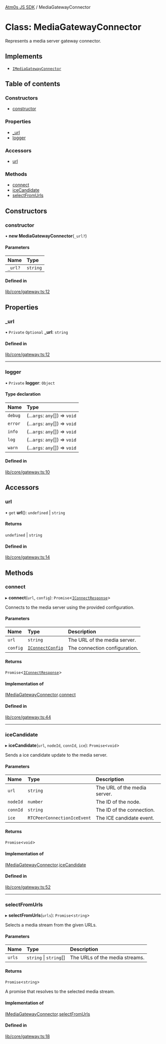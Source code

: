 [Atm0s JS SDK](../README.md) / MediaGatewayConnector

# Class: MediaGatewayConnector

Represents a media server gateway connector.

## Implements

- [`IMediaGatewayConnector`](../interfaces/IMediaGatewayConnector.md)

## Table of contents

### Constructors

- [constructor](MediaGatewayConnector.md#constructor)

### Properties

- [\_url](MediaGatewayConnector.md#_url)
- [logger](MediaGatewayConnector.md#logger)

### Accessors

- [url](MediaGatewayConnector.md#url)

### Methods

- [connect](MediaGatewayConnector.md#connect)
- [iceCandidate](MediaGatewayConnector.md#icecandidate)
- [selectFromUrls](MediaGatewayConnector.md#selectfromurls)

## Constructors

### constructor

• **new MediaGatewayConnector**(`_url?`)

#### Parameters

| Name | Type |
| :------ | :------ |
| `_url?` | `string` |

#### Defined in

[lib/core/gateway.ts:12](https://github.com/8xFF/media-sdk-js/blob/d289714/src/lib/core/gateway.ts#L12)

## Properties

### \_url

• `Private` `Optional` **\_url**: `string`

#### Defined in

[lib/core/gateway.ts:12](https://github.com/8xFF/media-sdk-js/blob/d289714/src/lib/core/gateway.ts#L12)

___

### logger

• `Private` **logger**: `Object`

#### Type declaration

| Name | Type |
| :------ | :------ |
| `debug` | (...`args`: `any`[]) => `void` |
| `error` | (...`args`: `any`[]) => `void` |
| `info` | (...`args`: `any`[]) => `void` |
| `log` | (...`args`: `any`[]) => `void` |
| `warn` | (...`args`: `any`[]) => `void` |

#### Defined in

[lib/core/gateway.ts:10](https://github.com/8xFF/media-sdk-js/blob/d289714/src/lib/core/gateway.ts#L10)

## Accessors

### url

• `get` **url**(): `undefined` \| `string`

#### Returns

`undefined` \| `string`

#### Defined in

[lib/core/gateway.ts:14](https://github.com/8xFF/media-sdk-js/blob/d289714/src/lib/core/gateway.ts#L14)

## Methods

### connect

▸ **connect**(`url`, `config`): `Promise`<[`IConnectResponse`](../interfaces/IConnectResponse.md)\>

Connects to the media server using the provided configuration.

#### Parameters

| Name | Type | Description |
| :------ | :------ | :------ |
| `url` | `string` | The URL of the media server. |
| `config` | [`IConnectConfig`](../interfaces/IConnectConfig.md) | The connection configuration. |

#### Returns

`Promise`<[`IConnectResponse`](../interfaces/IConnectResponse.md)\>

#### Implementation of

[IMediaGatewayConnector](../interfaces/IMediaGatewayConnector.md).[connect](../interfaces/IMediaGatewayConnector.md#connect)

#### Defined in

[lib/core/gateway.ts:44](https://github.com/8xFF/media-sdk-js/blob/d289714/src/lib/core/gateway.ts#L44)

___

### iceCandidate

▸ **iceCandidate**(`url`, `nodeId`, `connId`, `ice`): `Promise`<`void`\>

Sends a ice candidate update to the media server.

#### Parameters

| Name | Type | Description |
| :------ | :------ | :------ |
| `url` | `string` | The URL of the media server. |
| `nodeId` | `number` | The ID of the node. |
| `connId` | `string` | The ID of the connection. |
| `ice` | `RTCPeerConnectionIceEvent` | The ICE candidate event. |

#### Returns

`Promise`<`void`\>

#### Implementation of

[IMediaGatewayConnector](../interfaces/IMediaGatewayConnector.md).[iceCandidate](../interfaces/IMediaGatewayConnector.md#icecandidate)

#### Defined in

[lib/core/gateway.ts:52](https://github.com/8xFF/media-sdk-js/blob/d289714/src/lib/core/gateway.ts#L52)

___

### selectFromUrls

▸ **selectFromUrls**(`urls`): `Promise`<`string`\>

Selects a media stream from the given URLs.

#### Parameters

| Name | Type | Description |
| :------ | :------ | :------ |
| `urls` | `string` \| `string`[] | The URLs of the media streams. |

#### Returns

`Promise`<`string`\>

A promise that resolves to the selected media stream.

#### Implementation of

[IMediaGatewayConnector](../interfaces/IMediaGatewayConnector.md).[selectFromUrls](../interfaces/IMediaGatewayConnector.md#selectfromurls)

#### Defined in

[lib/core/gateway.ts:18](https://github.com/8xFF/media-sdk-js/blob/d289714/src/lib/core/gateway.ts#L18)
